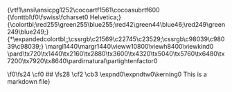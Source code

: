 {\rtf1\ansi\ansicpg1252\cocoartf1561\cocoasubrtf600
{\fonttbl\f0\fswiss\fcharset0 Helvetica;}
{\colortbl;\red255\green255\blue255;\red42\green44\blue46;\red249\green249\blue249;}
{\*\expandedcolortbl;;\cssrgb\c21569\c22745\c23529;\cssrgb\c98039\c98039\c98039;}
\margl1440\margr1440\vieww10800\viewh8400\viewkind0
\pard\tx720\tx1440\tx2160\tx2880\tx3600\tx4320\tx5040\tx5760\tx6480\tx7200\tx7920\tx8640\pardirnatural\partightenfactor0

\f0\fs24 \cf0 ## 
\fs28 \cf2 \cb3 \expnd0\expndtw0\kerning0
This is a markdown file}